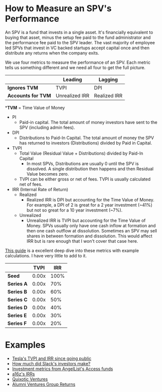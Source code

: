 # How to Measure an SPV's Performance

An SPV is a fund that invests in a single asset. It's financially equivalent to buying that asset, minus the setup fee paid to the fund administrator and the performance fee paid to the SPV leader. The vast majority of employee led SPVs that invest in VC backed startups accept capital once and then distribute any returns when the company exits.

 We use four metrics to measure the performance of an SPV. Each metric tells us something different and we need all four to get the full picture.


|   |  Leading |  Lagging |   
|-|-|-|
| **Ignores TVM**  | TVPI  | DPI  |   
| **Accounts for TVM**  | Unrealized IRR | Realized IRR  | 

***TVM** = Time Value of Money
- PI
	- Paid-in capital. The total amount of money investors have sent to the SPV (including admin fees).   
- DPI
    -   Distributions to Paid-In Capital. The total amount of money the SPV has returned to investors (Distributions) divided by Paid in Capital.
-   TVPI
	- Total Value (Residual Value + Distributions) divided by Paid-In Capital
		- In most SPVs, Distributions are usually 0 until the SPV is dissolved. A single distribution then happens and then Residual Value becomes zero. 
    -  TVPI can be either gross or net of fees. TVPI is usually calculated net of fees. 
-   IRR (Internal Rate of Return)
	-   Realized
		- Realized IRR is DPI but accounting for the Time Value of Money. For example, a DPI of 2 is great for a 2 year investment (~41%) but not so great for a 10 year investment (~7%). 
    -   Unrealized
	    - Unrealized IRR is TVPI but accounting for the Time Value of Money. SPVs usually only have one cash inflow at formation and then one cash outflow at dissolution. Sometimes an SPV may sell shares in between formation and dissolution. This would affect IRR but is rare enough that I won't cover that case here.

[This guide](http://www.allenlatta.com/allens-blog/lp-corner-private-equity-fund-performance-an-overview) is a excellent deep dive into these metrics with example calculations. I have very little to add to it. 

|   |  TVPI |  IRR |   
|-|-|-|
| **Seed** | 0.00x  | 100%  |   
| **Series A**  | 0.00x  | 70%  | 
| **Series B**  | 0.00x  | 60%  |
| **Series C**  | 0.00x  | 50%  |
| **Series D**  | 0.00x  | 40%  |
| **Series E**  | 0.00x  | 30%  |
| **Series F**  | 0.00x  | 20%  |

# Examples
- [Tesla's TVPI and IRR since going public](https://twitter.com/HarveyMultani/status/1278715380500963330)
- [How much did Slack's investors make?](https://equityzen.com/knowledge-center/newsletter/now-that-slack-is-public-how-much-did-investors-make/)
- [Investment metrics from AngelList's Access funds](https://angel.co/blog/angellist-access-fund)
- [a16z's IRRs](https://www.theinformation.com/articles/andreessen-horowitz-returns-slip-according-to-internal-data)
- [Quixotic Ventures](https://quixotic.ventures/2020/08/03/quixotic-portfolio-returns/)
- [Alumni Ventures Group Returns](https://cdn2.hubspot.net/hubfs/3925488/_Source%20of%20Truth%20Mirrored%20Folder/01%20Policies%20and%20Products/Performance_19-12-31.pdf)
<!--stackedit_data:
eyJoaXN0b3J5IjpbLTE1NTU5MTAwOCw5MzQ4NTc3MDYsMTMwND
Q1ODY4MywxMTkxMjQzODI3LC00NTUzMjU0MzAsLTEyMzg1MzA3
NiwtNTA1MzY5NjUzLDc0MjE2NDM5LDg5NjI5NjI5MywtMTYzOT
Y2NDkxMywzMDQ3MzIxNDEsMTYxNzQ5NTc2OCwtMTI1NTEzMDE4
LC0yMDc0ODcwMzg3LC0yMDk5NzA4MjIzLDIwMzIwNTgwOTUsLT
MzMDQxOTUxOCwxMjM5NzUzMTg0LC0xMzM1MDA0MDgwXX0=
-->